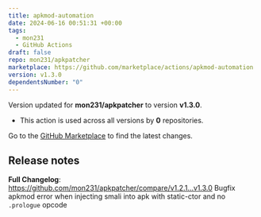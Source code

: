 ```yaml
---
title: apkmod-automation
date: 2024-06-16 00:51:31 +00:00
tags:
  - mon231
  - GitHub Actions
draft: false
repo: mon231/apkpatcher
marketplace: https://github.com/marketplace/actions/apkmod-automation
version: v1.3.0
dependentsNumber: "0"
---
```



Version updated for **mon231/apkpatcher** to version **v1.3.0**.
- This action is used across all versions by **0** repositories.

Go to the [GitHub Marketplace](https://github.com/marketplace/actions/apkmod-automation) to find the latest changes.

## Release notes

**Full Changelog**: https://github.com/mon231/apkpatcher/compare/v1.2.1...v1.3.0
Bugfix apkmod error when injecting smali into apk with static-ctor and no `.prologue` opcode
